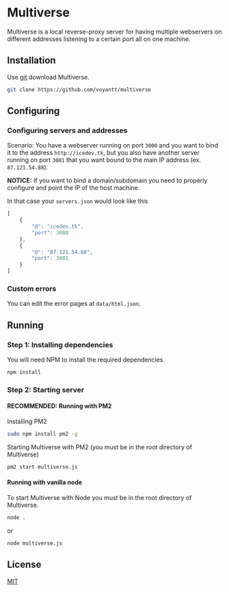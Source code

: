 # Multiverse

Multiverse is a local reverse-proxy server for having multiple webservers on different addresses listening to a certain port all on one machine.

## Installation

Use [git](https://git-scm.com/) download Multiverse.

```bash
git clone https://github.com/voyantt/multiverse
```

## Configuring

### Configuring servers and addresses
Scenario: You have a webserver running on port `3000` and you want to bind it to the address `http://icedev.tk`, but you also have another server running on port `3001` that you want bound to the main IP address (ex. `87.121.54.88`).

**NOTICE:** If you want to bind a domain/subdomain you need to properly configure and point the IP of the host machine.

In that case your `servers.json` would look like this

```js
[
    {
        "@": "icedev.tk",
        "port": 3000
    },
    {
        "@": "87.121.54.88",
        "port": 3001
    }
]
```

### Custom errors
You can edit the error pages at `data/html.json`.

## Running
### Step 1: Installing dependencies
You will need NPM to install the required dependencies.

```bash
npm install
```

### Step 2: Starting server

#### **RECOMMENDED:** Running with PM2  

Installing PM2
```bash
sudo npm install pm2 -g
```
Starting Multiverse with PM2 (you must be in the root directory of Multiverse)
```bash
pm2 start multiverse.js
```

#### Running with vanilla node
To start Multiverse with Node you must be in the root directory of Multiverse.
```bash
node .
```
or
```bash
node multiverse.js
```

## License
[MIT](https://choosealicense.com/licenses/mit/)
